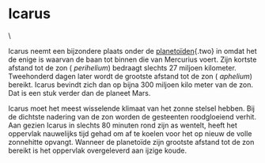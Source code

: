 # Icarus

\

Icarus neemt een bijzondere plaats onder de
[planetoïden](planetoiden.html){.two} in omdat het de enige is waarvan
de baan tot binnen die van Mercurius voert. Zijn kortste afstand tot de
zon ( *perihelium*) bedraagt slechts 27 miljoen kilometer. Tweehonderd
dagen later wordt de grootste afstand tot de zon ( *aphelium*) bereikt.
Icarus bevindt zich dan op bijna 300 miljoen kilo meter van de zon. Dat
is een stuk verder dan de planeet Mars.

Icarus moet het meest wisselende klimaat van het zonne stelsel hebben.
Bij de dichtste nadering van de zon worden de gesteenten roodgloeiend
verhit. Aan gezien Icarus in slechts 80 minuten rond zijn as wentelt,
heeft het oppervlak nauwelijks tijd gehad om af te koelen voor het op
nieuw de volle zonnehitte opvangt. Wanneer de planetoïde zijn grootste
afstand tot de zon bereikt is het oppervlak overgeleverd aan ijzige
koude.
